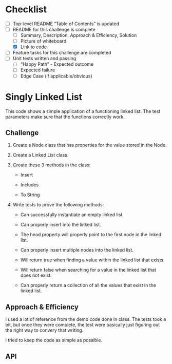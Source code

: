 # Checklist

 - [ ] Top-level README “Table of Contents” is updated
 - [ ] README for this challenge is complete
      - [ ] Summary, Description, Approach & Efficiency, Solution
      - [ ] Picture of whiteboard
      - [X] Link to code
 - [ ] Feature tasks for this challenge are completed
 - [ ] Unit tests written and passing 
      - [ ] “Happy Path” - Expected outcome
      - [ ] Expected failure
      - [ ] Edge Case (if applicable/obvious)

# Singly Linked List
<!-- Short summary or background information -->
This code shows a simple application of a functioning linked list. The test parameters make sure that the functions correctly work.

## Challenge
<!-- Description of the challenge -->
1. Create a Node class that has properties for the value stored in the Node.

2. Create a Linked List class.

3. Create these 3 methods in the class:

    - Insert

    - Includes

    - To String

4. Write tests to prove the following methods:

    - Can successfully instantiate an empty linked list.

    - Can properly insert into the linked list.

    - The head property will properly point to the first node in the linked list.

    - Can properly insert multiple nodes into the linked list.

    - Will return true when finding a value within the linked list that exists.

    - Will return false when searching for a value in the linked list that does not exist.

    - Can properly return a collection of all the values that exist in the linked list.

## Approach & Efficiency
<!-- What approach did you take? Why? What is the Big O space/time for this approach? -->
I used a lot of reference from the demo code done in class. The tests took a bit, but once they were complete, the test were basically just figuring out the right way to convery that writing.

I tried to keep the code as simple as possible.

## API
<!-- Description of each method publicly available to your Linked List -->
